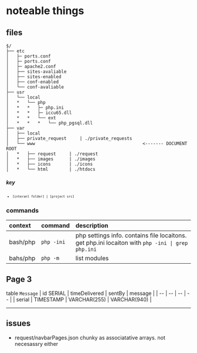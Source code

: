 # noteable things
## files
```
$/
├── etc
│   ├─ ports.conf
│   ├─ ports.conf
│   ├─ apache2.conf
│   ├── sites-avaliable
│   ├── sites-enabled
│   ├── conf-enabled
│   └── conf-avaliable
├── usr
│   └── local
│   *   └── php
│   *   *   ├─ php.ini
│   *   *   ├─ iccu65.dll
│   *   *   └── ext
│   *   *   *   └── php_pgsql.dll
├── var
│   ├── local
│   ├── private_request     | ./private_requests
│   └── www                                         <------- DOCUMENT ROOT
│   *   ├── request     | ./request
│   *   ├── images      | ./images
│   *   ├── icons       | ./icons
│   *   └── html        | ./htdocs
```
##### *key*
<font size=1>

- <code>[interanl folder] | [project src]</code>

</font>

### commands
| context   | command       | description       |
| :---      | :---          | :---              |
| bash/php      | <code>php -ini </code> | php settings info. contains file locaitons. get php.ini locaiton with <code>php -ini \| grep php.ini </code> |
| bahs/php | ```php -m``` | list modules |

## Page 3
table ```Message```
| id SERIAL | timeDelivered | sentBy | message | 
| -- | -- | -- | -- |
| serial | TIMESTAMP | VARCHAR(255) | VARCHAR(940) |

---
## issues
- request/navbarPages.json chunky as associatative arrays. not necesassry either
